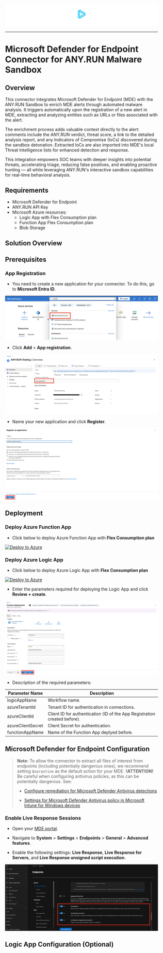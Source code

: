 <p align="center">
    <a href="#readme">
        <img alt="ANY.RUN logo" src="https://raw.githubusercontent.com/anyrun/anyrun-sdk/b3dfde1d3aa018d0a1c3b5d0fa8aaa652e80d883/static/logo.svg">
    </a>
</p>

______________________________________________________________________

# Microsoft Defender for Endpoint Connector for ANY.RUN Malware Sandbox

## Overview

This connector integrates Microsoft Defender for Endpoint (MDE) with the ANY.RUN Sandbox to enrich MDE alerts through automated malware analysis. It triggers automatically upon the registration of a new alert in MDE, extracting and analyzing entities such as URLs or files associated with the alert.

The enrichment process adds valuable context directly to the alert: comments include the ANY.RUN verdict, threat score, a link to the detailed analysis report, and any Indicators of Compromise (IoCs) discovered during the sandbox detonation. Extracted IoCs are also imported into MDE's local Threat Intelligence lists for enhanced detection and response.

This integration empowers SOC teams with deeper insights into potential threats, accelerating triage, reducing false positives, and enabling proactive hunting — all while leveraging ANY.RUN's interactive sandbox capabilities for real-time behavioral analysis.

## Requirements
- Microsoft Defender for Endpoint
- ANY.RUN API Key
- Microsoft Azure resources:
  - Logic App with Flex Consumption plan
  - Function App Flex Consumption plan
  - Blob Storage

## Solution Overview

## Prerequisites

### App Registration

- You need to create a new application for your connector. To do this, go to **Microsoft Entra ID**.

![entra_id](images/003.png)

- Click **Add** > **App registration**.

![app_registration](images/004.png)

- Name your new application and click **Register**.

![register_app](images/005.png)
 
## Deployment

### Deploy Azure Function App

- Click below to deploy Azure Function App with **Flex Consumption plan**
 
[![Deploy to Azure](https://aka.ms/deploytoazurebutton)](https://portal.azure.com/#create/Microsoft.Template/uri/https%3A%2F%2Fraw.githubusercontent.com%2Frollehfoh%2FANY.RUN%2Fmain%2Fconnectors%2FMicrosoft%2FMicrosoft%2520Defender%2520for%2520Endpoint%2FANYRUN-Sandbox-MDE%2FFunction%2520App%2FANYRUN-Sandbox-MDE-FA.json)

### Deploy Azure Logic App

- Click below to deploy Azure Logic App with **Flex Consumption plan**
 
[![Deploy to Azure](https://aka.ms/deploytoazurebutton)](https://portal.azure.com/#create/Microsoft.Template/uri/https%3A%2F%2Fraw.githubusercontent.com%2Frollehfoh%2FANY.RUN%2Fmain%2Fconnectors%2FMicrosoft%2FMicrosoft%2520Defender%2520for%2520Endpoint%2FANYRUN-Sandbox-MDE%2FLogic%2520App%2FANYRUN-Sandbox-MDE-LA.json)

- Enter the parameters required for deploying the Logic App and click **Review + create**.

![logic_app_deployment](images/001.png)

- Description of the required parameters:

| Parameter Name                  | Description                                                                 |
|---------------------------------|-----------------------------------------------------------------------------|
| logicAppName                    | Workflow name.                                                              |
| azureTenantId                   | Tenant ID for authentication in connections.                                |
| azureClientId                   | Client ID for authentication (ID of the App Registration created before).   |
| azureClientSecret               | Client Secret for authentication.                                           |
| functionAppName                 | Name of the Function App deplyed before.                                    |


## Microsoft Defender for Endpoint Configuration

> **Note:** To allow the connector to extract all files of interest from endpoints (including potentially dangerous ones), we recommend setting `Quarantine` as the default action for your MDE. **!ATTENTION!** Be careful when configuring antivirus policies, as this can be potentially dangerous. See:
>
> - [Configure remediation for Microsoft Defender Antivirus detections](https://learn.microsoft.com/en-us/defender-endpoint/configure-remediation-microsoft-defender-antivirus)
>
> - [Settings for Microsoft Defender Antivirus policy in Microsoft Intune for Windows devices](https://learn.microsoft.com/en-us/intune/intune-service/protect/antivirus-microsoft-defender-settings-windows)

### Enable Live Response Sessions

- Open your [MDE portal](https://security.microsoft.com).

- Navigate to **System** > **Settings** > **Endpoints** > **General** > **Advanced features**.

- Enable the following settings: **Live Response**, **Live Response for Servers**, and **Live Response unsigned script execution**.

![enable_live_response](images/002.png)

## Logic App Configuration (Optional)
